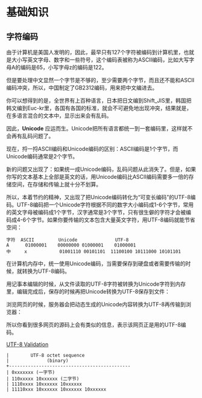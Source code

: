 # 基础知识

## 字符编码
由于计算机是美国人发明的，因此，最早只有127个字符被编码到计算机里，也就是大小写英文字母、数字和一些符号，这个编码表被称为ASCII编码，比如大写字母A的编码是65，小写字母z的编码是122。

但是要处理中文显然一个字节是不够的，至少需要两个字节，而且还不能和ASCII编码冲突，所以，中国制定了GB2312编码，用来把中文编进去。

你可以想得到的是，全世界有上百种语言，日本把日文编到Shift_JIS里，韩国把韩文编到Euc-kr里，各国有各国的标准，就会不可避免地出现冲突，结果就是，在多语言混合的文本中，显示出来会有乱码。

因此，**Unicode** 应运而生。Unicode把所有语言都统一到一套编码里，这样就不会再有乱码问题了。

现在，捋一捋ASCII编码和Unicode编码的区别：ASCII编码是1个字节，而Unicode编码通常是2个字节。

新的问题又出现了：如果统一成Unicode编码，乱码问题从此消失了。但是，如果你写的文本基本上全部是英文的话，用Unicode编码比ASCII编码需要多一倍的存储空间，在存储和传输上就十分不划算。

所以，本着节约的精神，又出现了把Unicode编码转化为“可变长编码”的UTF-8编码。UTF-8编码把一个Unicode字符根据不同的数字大小编码成1-6个字节，常用的英文字母被编码成1个字节，汉字通常是3个字节，只有很生僻的字符才会被编码成4-6个字节。如果你要传输的文本包含大量英文字符，用UTF-8编码就能节省空间：

```
字符	ASCII	      Unicode	           UTF-8
A	   01000001	   00000000 01000001	01000001
中	  x	           01001110 00101101  11100100 10111000 10101101
```

在计算机内存中，统一使用Unicode编码，当需要保存到硬盘或者需要传输的时候，就转换为UTF-8编码。

用记事本编辑的时候，从文件读取的UTF-8字符被转换为Unicode字符到内存里，编辑完成后，保存的时候再把Unicode转换为UTF-8保存到文件：

浏览网页的时候，服务器会把动态生成的Unicode内容转换为UTF-8再传输到浏览器：

所以你看到很多网页的源码上会有类似<meta charset="UTF-8" />的信息，表示该网页正是用的UTF-8编码。

[UTF-8 Validation](https://leetcode.com/problems/utf-8-validation/description/)
```
|        UTF-8 octet sequence
|              (binary)
+---------------------------------------------
| 0xxxxxxx (一字节)
| 110xxxxx 10xxxxxx (二字节)
| 1110xxxx 10xxxxxx 10xxxxxx
| 11110xxx 10xxxxxx 10xxxxxx 10xxxxxx
```
